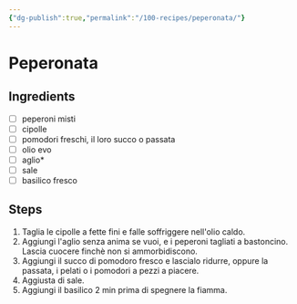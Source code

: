 ```yaml
---
{"dg-publish":true,"permalink":"/100-recipes/peperonata/"}
---
```


# Peperonata
## Ingredients
- [ ] peperoni misti
- [ ] cipolle
- [ ] pomodori freschi, il loro succo o passata
- [ ] olio evo
- [ ] aglio*
- [ ] sale
- [ ] basilico fresco
## Steps
1. Taglia le cipolle a fette fini e falle soffriggere nell'olio caldo.
2. Aggiungi l'aglio senza anima se vuoi, e i peperoni tagliati a bastoncino. Lascia cuocere finchè non si ammorbidiscono.
3. Aggiungi il succo di pomodoro fresco e lascialo ridurre, oppure la passata, i pelati o i pomodori a pezzi a piacere.
4. Aggiusta di sale.
5. Aggiungi il basilico 2 min prima di spegnere la fiamma.